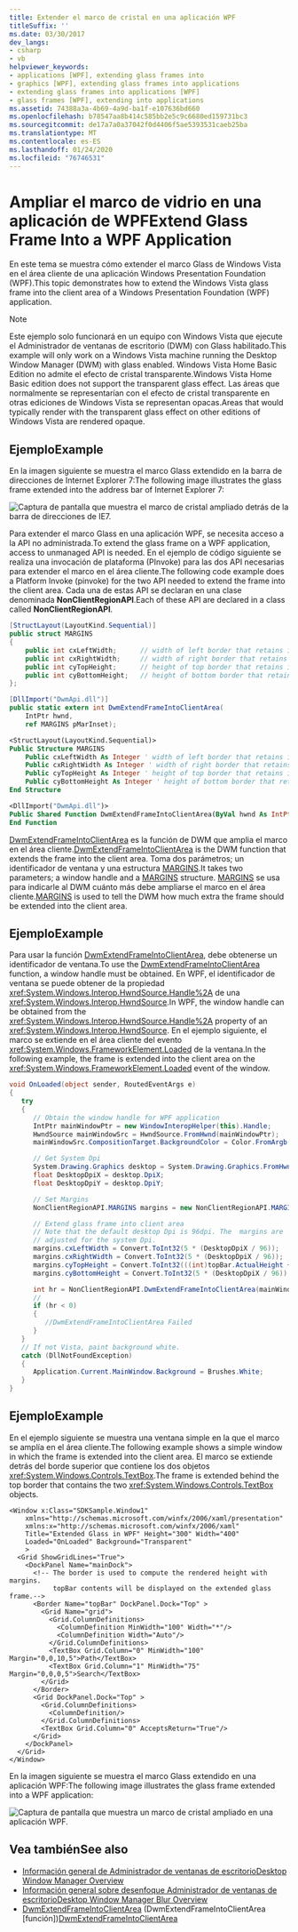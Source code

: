 ```yaml
---
title: Extender el marco de cristal en una aplicación WPF
titleSuffix: ''
ms.date: 03/30/2017
dev_langs:
- csharp
- vb
helpviewer_keywords:
- applications [WPF], extending glass frames into
- graphics [WPF], extending glass frames into applications
- extending glass frames into applications [WPF]
- glass frames [WPF], extending into applications
ms.assetid: 74388a3a-4b69-4a9d-ba1f-e107636bd660
ms.openlocfilehash: b78547aa8b414c585bb2e5c9c6680ed159731bc3
ms.sourcegitcommit: de17a7a0a37042f0d4406f5ae5393531caeb25ba
ms.translationtype: MT
ms.contentlocale: es-ES
ms.lasthandoff: 01/24/2020
ms.locfileid: "76746531"
---
```

# <a name="extend-glass-frame-into-a-wpf-application"></a><span data-ttu-id="5a61c-102">Ampliar el marco de vidrio en una aplicación de WPF</span><span class="sxs-lookup"><span data-stu-id="5a61c-102">Extend Glass Frame Into a WPF Application</span></span>

<span data-ttu-id="5a61c-103">En este tema se muestra cómo extender el marco Glass de Windows Vista en el área cliente de una aplicación Windows Presentation Foundation (WPF).</span><span class="sxs-lookup"><span data-stu-id="5a61c-103">This topic demonstrates how to extend the Windows Vista glass frame into the client area of a Windows Presentation Foundation (WPF) application.</span></span>

> [!NOTE]
> <span data-ttu-id="5a61c-104">Este ejemplo solo funcionará en un equipo con Windows Vista que ejecute el Administrador de ventanas de escritorio (DWM) con Glass habilitado.</span><span class="sxs-lookup"><span data-stu-id="5a61c-104">This example will only work on a Windows Vista machine running the Desktop Window Manager (DWM) with glass enabled.</span></span> <span data-ttu-id="5a61c-105">Windows Vista Home Basic Edition no admite el efecto de cristal transparente.</span><span class="sxs-lookup"><span data-stu-id="5a61c-105">Windows Vista Home Basic edition does not support the transparent glass effect.</span></span> <span data-ttu-id="5a61c-106">Las áreas que normalmente se representarían con el efecto de cristal transparente en otras ediciones de Windows Vista se representan opacas.</span><span class="sxs-lookup"><span data-stu-id="5a61c-106">Areas that would typically render with the transparent glass effect on other editions of Windows Vista are rendered opaque.</span></span>

## <a name="example"></a><span data-ttu-id="5a61c-107">Ejemplo</span><span class="sxs-lookup"><span data-stu-id="5a61c-107">Example</span></span>

<span data-ttu-id="5a61c-108">En la imagen siguiente se muestra el marco Glass extendido en la barra de direcciones de Internet Explorer 7:</span><span class="sxs-lookup"><span data-stu-id="5a61c-108">The following image illustrates the glass frame extended into the address bar of Internet Explorer 7:</span></span>

![Captura de pantalla que muestra el marco de cristal ampliado detrás de la barra de direcciones de IE7.](./media/extend-glass-frame-into-a-wpf-application/internet-explorer-glass-frame-extended-address-bar.png)

<span data-ttu-id="5a61c-110">Para extender el marco Glass en una aplicación WPF, se necesita acceso a la API no administrada.</span><span class="sxs-lookup"><span data-stu-id="5a61c-110">To extend the glass frame on a WPF application, access to unmanaged API is needed.</span></span> <span data-ttu-id="5a61c-111">En el ejemplo de código siguiente se realiza una invocación de plataforma (PInvoke) para las dos API necesarias para extender el marco en el área cliente.</span><span class="sxs-lookup"><span data-stu-id="5a61c-111">The following code example does a Platform Invoke (pinvoke) for the two API needed to extend the frame into the client area.</span></span> <span data-ttu-id="5a61c-112">Cada una de estas API se declaran en una clase denominada **NonClientRegionAPI**.</span><span class="sxs-lookup"><span data-stu-id="5a61c-112">Each of these API are declared in a class called **NonClientRegionAPI**.</span></span>

```csharp
[StructLayout(LayoutKind.Sequential)]
public struct MARGINS
{
    public int cxLeftWidth;      // width of left border that retains its size
    public int cxRightWidth;     // width of right border that retains its size
    public int cyTopHeight;      // height of top border that retains its size
    public int cyBottomHeight;   // height of bottom border that retains its size
};

[DllImport("DwmApi.dll")]
public static extern int DwmExtendFrameIntoClientArea(
    IntPtr hwnd,
    ref MARGINS pMarInset);
```

```vb
<StructLayout(LayoutKind.Sequential)>
Public Structure MARGINS
    Public cxLeftWidth As Integer ' width of left border that retains its size
    Public cxRightWidth As Integer ' width of right border that retains its size
    Public cyTopHeight As Integer ' height of top border that retains its size
    Public cyBottomHeight As Integer ' height of bottom border that retains its size
End Structure

<DllImport("DwmApi.dll")>
Public Shared Function DwmExtendFrameIntoClientArea(ByVal hwnd As IntPtr, ByRef pMarInset As MARGINS) As Integer
End Function
```

<span data-ttu-id="5a61c-113">[DwmExtendFrameIntoClientArea](/windows/desktop/api/dwmapi/nf-dwmapi-dwmextendframeintoclientarea) es la función de DWM que amplia el marco en el área cliente.</span><span class="sxs-lookup"><span data-stu-id="5a61c-113">[DwmExtendFrameIntoClientArea](/windows/desktop/api/dwmapi/nf-dwmapi-dwmextendframeintoclientarea) is the DWM function that extends the frame into the client area.</span></span> <span data-ttu-id="5a61c-114">Toma dos parámetros; un identificador de ventana y una estructura [MARGINS](/windows/win32/api/uxtheme/ns-uxtheme-margins).</span><span class="sxs-lookup"><span data-stu-id="5a61c-114">It takes two parameters; a window handle and a [MARGINS](/windows/win32/api/uxtheme/ns-uxtheme-margins) structure.</span></span> <span data-ttu-id="5a61c-115">[MARGINS](/windows/win32/api/uxtheme/ns-uxtheme-margins) se usa para indicarle al DWM cuánto más debe ampliarse el marco en el área cliente.</span><span class="sxs-lookup"><span data-stu-id="5a61c-115">[MARGINS](/windows/win32/api/uxtheme/ns-uxtheme-margins) is used to tell the DWM how much extra the frame should be extended into the client area.</span></span>

## <a name="example"></a><span data-ttu-id="5a61c-116">Ejemplo</span><span class="sxs-lookup"><span data-stu-id="5a61c-116">Example</span></span>

<span data-ttu-id="5a61c-117">Para usar la función [DwmExtendFrameIntoClientArea](/windows/desktop/api/dwmapi/nf-dwmapi-dwmextendframeintoclientarea), debe obtenerse un identificador de ventana.</span><span class="sxs-lookup"><span data-stu-id="5a61c-117">To use the [DwmExtendFrameIntoClientArea](/windows/desktop/api/dwmapi/nf-dwmapi-dwmextendframeintoclientarea) function, a window handle must be obtained.</span></span> <span data-ttu-id="5a61c-118">En WPF, el identificador de ventana se puede obtener de la propiedad <xref:System.Windows.Interop.HwndSource.Handle%2A> de una <xref:System.Windows.Interop.HwndSource>.</span><span class="sxs-lookup"><span data-stu-id="5a61c-118">In WPF, the window handle can be obtained from the <xref:System.Windows.Interop.HwndSource.Handle%2A> property of an <xref:System.Windows.Interop.HwndSource>.</span></span> <span data-ttu-id="5a61c-119">En el ejemplo siguiente, el marco se extiende en el área cliente del evento <xref:System.Windows.FrameworkElement.Loaded> de la ventana.</span><span class="sxs-lookup"><span data-stu-id="5a61c-119">In the following example, the frame is extended into the client area on the <xref:System.Windows.FrameworkElement.Loaded> event of the window.</span></span>

```csharp
void OnLoaded(object sender, RoutedEventArgs e)
{
   try
   {
      // Obtain the window handle for WPF application
      IntPtr mainWindowPtr = new WindowInteropHelper(this).Handle;
      HwndSource mainWindowSrc = HwndSource.FromHwnd(mainWindowPtr);
      mainWindowSrc.CompositionTarget.BackgroundColor = Color.FromArgb(0, 0, 0, 0);

      // Get System Dpi
      System.Drawing.Graphics desktop = System.Drawing.Graphics.FromHwnd(mainWindowPtr);
      float DesktopDpiX = desktop.DpiX;
      float DesktopDpiY = desktop.DpiY;

      // Set Margins
      NonClientRegionAPI.MARGINS margins = new NonClientRegionAPI.MARGINS();

      // Extend glass frame into client area
      // Note that the default desktop Dpi is 96dpi. The  margins are
      // adjusted for the system Dpi.
      margins.cxLeftWidth = Convert.ToInt32(5 * (DesktopDpiX / 96));
      margins.cxRightWidth = Convert.ToInt32(5 * (DesktopDpiX / 96));
      margins.cyTopHeight = Convert.ToInt32(((int)topBar.ActualHeight + 5) * (DesktopDpiX / 96));
      margins.cyBottomHeight = Convert.ToInt32(5 * (DesktopDpiX / 96));

      int hr = NonClientRegionAPI.DwmExtendFrameIntoClientArea(mainWindowSrc.Handle, ref margins);
      //
      if (hr < 0)
      {
         //DwmExtendFrameIntoClientArea Failed
      }
   }
   // If not Vista, paint background white.
   catch (DllNotFoundException)
   {
      Application.Current.MainWindow.Background = Brushes.White;
   }
}
```

## <a name="example"></a><span data-ttu-id="5a61c-120">Ejemplo</span><span class="sxs-lookup"><span data-stu-id="5a61c-120">Example</span></span>

<span data-ttu-id="5a61c-121">En el ejemplo siguiente se muestra una ventana simple en la que el marco se amplía en el área cliente.</span><span class="sxs-lookup"><span data-stu-id="5a61c-121">The following example shows a simple window in which the frame is extended into the client area.</span></span> <span data-ttu-id="5a61c-122">El marco se extiende detrás del borde superior que contiene los dos objetos <xref:System.Windows.Controls.TextBox>.</span><span class="sxs-lookup"><span data-stu-id="5a61c-122">The frame is extended behind the top border that contains the two <xref:System.Windows.Controls.TextBox> objects.</span></span>

```xaml
<Window x:Class="SDKSample.Window1"
    xmlns="http://schemas.microsoft.com/winfx/2006/xaml/presentation"
    xmlns:x="http://schemas.microsoft.com/winfx/2006/xaml"
    Title="Extended Glass in WPF" Height="300" Width="400"
    Loaded="OnLoaded" Background="Transparent"
    >
  <Grid ShowGridLines="True">
    <DockPanel Name="mainDock">
      <!-- The border is used to compute the rendered height with margins.
           topBar contents will be displayed on the extended glass frame.-->
      <Border Name="topBar" DockPanel.Dock="Top" >
        <Grid Name="grid">
          <Grid.ColumnDefinitions>
            <ColumnDefinition MinWidth="100" Width="*"/>
            <ColumnDefinition Width="Auto"/>
          </Grid.ColumnDefinitions>
          <TextBox Grid.Column="0" MinWidth="100" Margin="0,0,10,5">Path</TextBox>
          <TextBox Grid.Column="1" MinWidth="75" Margin="0,0,0,5">Search</TextBox>
        </Grid>
      </Border>
      <Grid DockPanel.Dock="Top" >
        <Grid.ColumnDefinitions>
          <ColumnDefinition/>
        </Grid.ColumnDefinitions>
        <TextBox Grid.Column="0" AcceptsReturn="True"/>
      </Grid>
    </DockPanel>
  </Grid>
</Window>
```

<span data-ttu-id="5a61c-123">En la imagen siguiente se muestra el marco Glass extendido en una aplicación WPF:</span><span class="sxs-lookup"><span data-stu-id="5a61c-123">The following image illustrates the glass frame extended into a WPF application:</span></span>

![Captura de pantalla que muestra un marco de cristal ampliado en una aplicación WPF.](./media/extend-glass-frame-into-a-wpf-application/glass-frame-extended-wpf-application.png)

## <a name="see-also"></a><span data-ttu-id="5a61c-125">Vea también</span><span class="sxs-lookup"><span data-stu-id="5a61c-125">See also</span></span>

- [<span data-ttu-id="5a61c-126">Información general de Administrador de ventanas de escritorio</span><span class="sxs-lookup"><span data-stu-id="5a61c-126">Desktop Window Manager Overview</span></span>](/windows/desktop/dwm/dwm-overview)
- [<span data-ttu-id="5a61c-127">Información general sobre desenfoque Administrador de ventanas de escritorio</span><span class="sxs-lookup"><span data-stu-id="5a61c-127">Desktop Window Manager Blur Overview</span></span>](/windows/desktop/dwm/blur-ovw)
- <span data-ttu-id="5a61c-128">[DwmExtendFrameIntoClientArea](/windows/desktop/api/dwmapi/nf-dwmapi-dwmextendframeintoclientarea) (DwmExtendFrameIntoClientArea [función])</span><span class="sxs-lookup"><span data-stu-id="5a61c-128">[DwmExtendFrameIntoClientArea](/windows/desktop/api/dwmapi/nf-dwmapi-dwmextendframeintoclientarea)</span></span>
